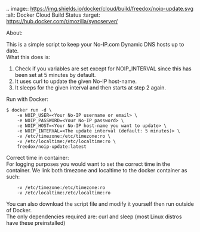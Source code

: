 .. image:: https://img.shields.io/docker/cloud/build/freedox/noip-update.svg   :alt: Docker Cloud Build Status
   :target: https://hub.docker.com/r/mozilla/syncserver/ 

About:

This is a simple script to keep your No-IP.com Dynamic DNS hosts up to date. \
What this does is:

1. Check if you variables are set except for NOIP_INTERVAL since this has been set at 5 minutes by default.
2. It uses curl to update the given No-IP host-name.
3. It sleeps for the given interval and then starts at step 2 again.

Run with Docker:

````
$ docker run -d \
	-e NOIP_USER=<Your No-IP username or email> \
	-e NOIP_PASSWORD=<Your No-IP password> \
	-e NOIP_HOST=<Your No-IP host-name you want to update> \
	-e NOIP_INTERVAL=<The update interval (default: 5 minutes)> \
	-v /etc/timezone:/etc/timezone:ro \
	-v /etc/localtime:/etc/localtime:ro \
	freedox/noip-update:latest
````

Correct time in container: \
For logging purposes you would want to set the correct time in the container.
We link both timezone and localtime to the docker container as such:
````
	-v /etc/timezone:/etc/timezone:ro 
	-v /etc/localtime:/etc/localtime:ro 
````

You can also download the script file and modify it yourself then run outside of Docker. \
The only dependencies required are: curl and sleep (most Linux distros have these preinstalled)
